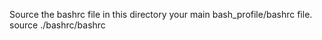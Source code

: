 Source the bashrc file in this directory your main bash_profile/bashrc file.
source ./bashrc/bashrc

